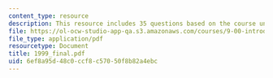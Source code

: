 ```yaml
---
content_type: resource
description: This resource includes 35 questions based on the course understanding.
file: https://ol-ocw-studio-app-qa.s3.amazonaws.com/courses/9-00-introduction-to-psychology-fall-2004/6ef8a95d48c0ccf8c57050f8b82a4ebc_1999_final.pdf
file_type: application/pdf
resourcetype: Document
title: 1999_final.pdf
uid: 6ef8a95d-48c0-ccf8-c570-50f8b82a4ebc
---
```

